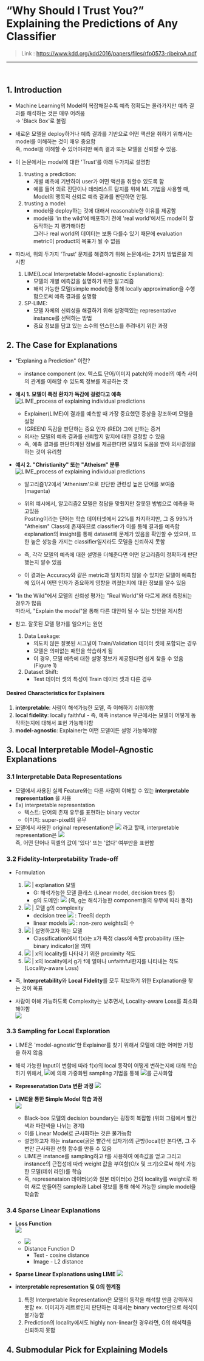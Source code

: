 # “Why Should I Trust You?” Explaining the Predictions of Any Classifier 
> Link : https://www.kdd.org/kdd2016/papers/files/rfp0573-ribeiroA.pdf
---
<br>

## 1. Introduction
- Machine Learning의 Model이 복잡해질수록 예측 정확도는 올라가지만 예측 결과를 해석하는 것은 매우 어려움  
  → 'Black Box'로 불림
- 새로운 모델을 deploy하거나 예측 결과를 기반으로 어떤 액션을 취하기 위해서는 model를 이해하는 것이 매우 중요함  
  즉, model을 이해할 수 있어야지만 예측 결과 또는 모델을 신뢰할 수 있음.
  
- 이 논문에서는 model에 대한 'Trust'를 아래 두가지로 설명함  
  1. trusting a prediction:  
     - 개별 예측에 기반하여 user가 어떤 액션을 취할수 있도록 함  
     - 예를 들어 의료 진단이나 테러리스트 탐지를 위해 ML 기법을 사용할 때, Model의 맹목적 신뢰로 예측 결과를 판단하면 안됨.  
  2. trusting a model:  
     - model을 deploy하는 것에 대해서 reasonable한 이유를 제공함  
     - model을 'in the wild'에 배포하기 전에 'real world'에서도 model이 잘 동작하는 지 평가해야함  
        그러나 real world의 데이터는 보통 다를수 있기 때문에 evaluation metric이 product의 목표가 될 수 없음
 
- 따라서, 위의 두가지 'Trust' 문제를 해결하기 위해 논문에서는 2가지 방법론을 제시함  
  1. LIME(Local Interpretable Model-agnostic Explanations):  
     - 모델의 개별 예측값을 설명하기 위한 알고리즘
     - 해석 가능한 모델(simple model)을 통해 locally approximation을 수행함으로써 예측 결과를 설명함
  2. SP-LIME:
     - 모델 자체의 신뢰성을 해결하기 위해 설명력있는 representative instance를 선택하는 방법
     - 중요 정보를 담고 있는 소수의 인스턴스를 추려내기 위한 과정


## 2. The Case for Explanations
- "Explaning a Prediction" 이란?  
   - instance component (ex. 텍스트 단어/이미지 patch)와 model의 예측 사이의 관계를 이해할 수 있도록 정보를 제공하는 것
 
- __예시 1. 모델이 특정 환자가 독감에 걸렸다고 예측__
  ![LIME_process of explaining individual predictions](../data/LIME_Figure_1.PNG)
     - Explainer(LIME)이 결과를 예측할 때 가장 중요했던 증상을 강조하며 모델을 설명
     - (GREEN) 독감을 판단하는 중요 인자 (RED) 그에 반하는 증거
     - 의사는 모델의 예측 결과를 신뢰할지 말지에 대한 결정할 수 있음   
   - 즉, 예측 결과를 판단하게된 정보를 제공한다면 모델의 도움을 받아 의사결정을 하는 것이 유리함
   
   
 - __예시 2. "Christianity" 또는 "Atheism" 분류__
   ![LIME_process of explaining individual predictions](../data/LIME_Figure_2.PNG)
     - 알고리즘1/2에서 'Athenism'으로 판단한 관련성 높은 단어를 보여줌(magenta)
     - 위의 예시에서, 알고리즘2 모델은 정답을 맞췄지만 잘못된 방법으로 예측을 하고있음  
       Posting이라는 단어는 학습 데이터셋에서 22%를 차지하지만, 그 중 99%가 "Atheism" Class에 존재하므로 classifier가 이를 통해 결과를 예측함  
       explanation의 insight를 통해 dataset에 문제가 있음을 확인할 수 있으며, 또한 높은 성능을 가지는 classifier일지라도 모델을 신뢰하지 못함
     
     - 즉, 각각 모델의 예측에 대한 설명을 더해준다면 어떤 알고리즘이 정확하게 판단했는지 알수 있음
     - 이 결과는 Accuracy와 같은 metric과 일치하지 않을 수 있지만 
       모델이 예측함에 있어서 어떤 인자가 중요하게 영향을 끼쳤는지에 대한 정보를 알수 있음
     
- "In the Wild"에서 모델의 신뢰성 평가는 "Real World"와 다르게 과대 측정되는 경우가 많음  
  따라서, "Explain the model"을 통해 다른 대안이 될 수 있는 방안을 제시함 

- 참고. 잘못된 모델 평가를 일으키는 원인
  1. Data Leakage: 
     - 의도치 않은 잘못된 시그널이 Train/Validation 데이터 셋에 포함되는 경우
     - 모델은 의미없는 패턴을 학습하게 됨
     - 이 경우, 모델 예측에 대한 설명 정보가 제공된다면 쉽게 찾을 수 있음 (Figure 1)
  2. Dataset Shift: 
     - Test 데이터 셋의 특성이 Train 데이터 셋과 다른 경우
 
#### Desired Characteristics for Explainers 
1. __interpretable__: 사람이 해석가능한 모델, 즉 이해하기 쉬워야함
2. __local fidelity__: locally faithful - 즉, 예측 instance 부근에서는 모델이 어떻게 동작하는지에 대해서 표현 가능해야함 
3. __model-agnostic__: Explainer는 어떤 모델이든 설명 가능해야함
 
## 3. Local Interpretable Model-Agnostic Explanations

### 3.1 Interpretable Data Representations
- 모델에서 사용된 실제 Feature와는 다른 사람이 이해할 수 있는 __interpretable representation__ 을 사용
- Ex) interpretable representation  
  - 텍스트: 단어의 존재 유무를 표현하는 binary vector  
  - 이미지: super-pixel의 유무
- 모델에서 사용한 original representation은 ![](../data/LIME_denote_1.gif) 라고 할때, interpretable representation은 ![](../data/LIME_denote_2.gif)  
   즉, 어떤 단어나 픽셀의 값이 '있다' 또는 '없다' 여부만을 표현함


### 3.2 Fidelity-Interpretability Trade-off
- Formulation
  1. ![](../data/LIME_denote_3.gif)  | explanation 모델
     - G: 해석가능한 모델 클래스 (Linear model, decision trees 등)  
     - g의 도메인: ![](../data/LIME_denote_4.gif) (즉, g는 해석가능한 component들의 유무에 따라 동작)  
  2. ![](../data/LIME_denote_5.gif)  | 모델 g의 complexity
     - decision tree ![](../data/LIME_denote_5.gif) : Tree의 depth
     - linear models ![](../data/LIME_denote_5.gif) : non-zero weights의 수
  3. ![](../data/LIME_denote_6.gif)  | 설명하고자 하는 모델
     - Classification에서 f(x)는 x가 특정 class에 속할 probability (또는 binary indicator)을 의미
  4. ![](../data/LIME_denote_7.gif)  | x의 locality를 나타내기 위한 proximity 척도
  5. ![](../data/LIME_denote_8.gif)  | x의 locality에서 g가 f에 얼마나 unfaithful한지를 나타내는 척도 (Locality-aware Loss)
  
- 즉, **Interpretability**와 **Local Fidelity**를 모두 확보하기 위한 Explanation을 찾는 것이 목표
- 사람이 이해 가능하도록 Complexity는 낮추면서, Locality-aware Loss를 최소화해야함  
  ![](../data/LIME_LossFunction.PNG)


### 3.3 Sampling for Local Exploration
  
- LIME은 'model-agnostic'한 Explainer를 찾기 위해서 모델에 대한 어떠한 가정을 하지 않음
- 해석 가능한 Input이 변함에 따라 f(x)의 local 동작이 어떻게 변하는지에 대해 학습하기 위해서, ![](../data/LIME_denote_7.gif)에 의해 가중화된 sampling 기법을 통해 ![](../data/LIME_denote_8.gif)를 근사화함

- **Represenatation Data 변환 과정**
  ![](../data/LIME_Algorithm_1.png) 

- **LIME을 통한 Simple Model 학습 과정**  
  ![](../data/LIME_Algorithm_2.PNG)  
  - Black-box 모델의 decision boundary는 굉장히 복잡함 (위의 그림에서 빨간색과 파란색을 나뉘는 경계)
  - 이를 Linear Model로 근사화하는 것은 불가능함
  - 설명하고자 하는 instance(굵은 빨간색 십자가)의 근방(local)만 본다면, 그 주변만 근사화한 선형 함수를 만들 수 있음
  - LIME은 instance를 sampling하고 f를 사용하여 예측값을 얻고 그리고 instance의 근접성에 따라 weight 값을 부여함(O/x 및 크기)으로써 해석 가능한 모델(데쉬 라인)를 학습
  - 즉, represenataion 데이터(z)와 원본 데이터(x) 간의 locality를 weight로 하여 새로 만들어진 sample과 Label 정보를 통해 해석 가능한 simple model을 학습함

### 3.4 Sparse Linear Explanations
- **Loss Function**  
  ![](../data/LIME_LossFunction_2.PNG)
  
  - ![](../data/LIME_denote_10.gif)
  - Distance Function D  
    - Text - cosine distance
    - Image - L2 distance
    
- **Sparse Linear Explanations using LIME**
  ![](../data/LIME_Algorithm_3.PNG)
  
- **interpretable representation 및 G의 한계점**
  1. 특정 Interpretable Representation은 모델의 동작을 해석할 만큼 강력하지 못함 
     ex. 이미지가 레트로인지 판단하는 데에서는 binary vector만으로 해석이 불가능함
  2. Prediction의 locality에서도 highly non-linear한 경우라면, G의 해석력을 신뢰하지 못함

## 4. Submodular Pick for Explaining Models



  
